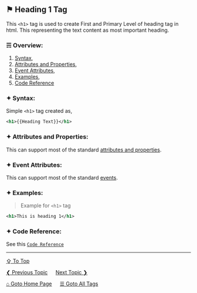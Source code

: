 ## &#9873; Heading 1 Tag
This `<h1>` tag is used to create First and Primary Level of heading tag in html. This representing the text content as most important heading.

### &#9780; Overview:
1. [Syntax](#-syntax),
2. [Attributes and Properties](#-attributes-and-properties),
3. [Event Attributes](#-event-attributes),
4. [Examples](#-examples),
5. [Code Reference](#-code-reference)

### &#10022; Syntax:
Simple `<h1>` tag created as, 
```xml
<h1>{{Heading Text}}</h1>
```

### &#10022; Attributes and Properties:
This can support most of the standard [attributes and properties](../docs/attributes-and-properties.md).

### &#10022; Event Attributes:
This can support most of the standard [events](../docs/events.md).

### &#10022; Examples:
> Example for `<h1>` tag
```xml
<h1>This is heading 1</h1>
```

### &#10022; Code Reference:
See this [`Code Reference`](../code/h1-tag.html)

---
[&#8682; To Top](#-heading-1-tag)

[&#10094; Previous Topic](./form-tag.md) &emsp; [Next Topic &#10095;](./h2-tag.md)

[&#8962; Goto Home Page](../README.md) &emsp; [&#9776; Goto All Tags](../all-tags.md)
